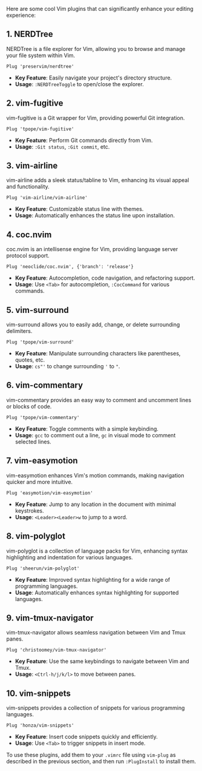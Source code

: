 Here are some cool Vim plugins that can significantly enhance your editing experience:

## 1. **NERDTree**
NERDTree is a file explorer for Vim, allowing you to browse and manage your file system within Vim.

```vim
Plug 'preservim/nerdtree'
```

- **Key Feature**: Easily navigate your project's directory structure.
- **Usage**: `:NERDTreeToggle` to open/close the explorer.

## 2. **vim-fugitive**
vim-fugitive is a Git wrapper for Vim, providing powerful Git integration.

```vim
Plug 'tpope/vim-fugitive'
```

- **Key Feature**: Perform Git commands directly from Vim.
- **Usage**: `:Git status`, `:Git commit`, etc.

## 3. **vim-airline**
vim-airline adds a sleek status/tabline to Vim, enhancing its visual appeal and functionality.

```vim
Plug 'vim-airline/vim-airline'
```

- **Key Feature**: Customizable status line with themes.
- **Usage**: Automatically enhances the status line upon installation.

## 4. **coc.nvim**
coc.nvim is an intellisense engine for Vim, providing language server protocol support.

```vim
Plug 'neoclide/coc.nvim', {'branch': 'release'}
```

- **Key Feature**: Autocompletion, code navigation, and refactoring support.
- **Usage**: Use `<Tab>` for autocompletion, `:CocCommand` for various commands.

## 5. **vim-surround**
vim-surround allows you to easily add, change, or delete surrounding delimiters.

```vim
Plug 'tpope/vim-surround'
```

- **Key Feature**: Manipulate surrounding characters like parentheses, quotes, etc.
- **Usage**: `cs"'` to change surrounding `'` to `"`.

## 6. **vim-commentary**
vim-commentary provides an easy way to comment and uncomment lines or blocks of code.

```vim
Plug 'tpope/vim-commentary'
```

- **Key Feature**: Toggle comments with a simple keybinding.
- **Usage**: `gcc` to comment out a line, `gc` in visual mode to comment selected lines.

## 7. **vim-easymotion**
vim-easymotion enhances Vim's motion commands, making navigation quicker and more intuitive.

```vim
Plug 'easymotion/vim-easymotion'
```

- **Key Feature**: Jump to any location in the document with minimal keystrokes.
- **Usage**: `<Leader><Leader>w` to jump to a word.

## 8. **vim-polyglot**
vim-polyglot is a collection of language packs for Vim, enhancing syntax highlighting and indentation for various languages.

```vim
Plug 'sheerun/vim-polyglot'
```

- **Key Feature**: Improved syntax highlighting for a wide range of programming languages.
- **Usage**: Automatically enhances syntax highlighting for supported languages.

## 9. **vim-tmux-navigator**
vim-tmux-navigator allows seamless navigation between Vim and Tmux panes.

```vim
Plug 'christoomey/vim-tmux-navigator'
```

- **Key Feature**: Use the same keybindings to navigate between Vim and Tmux.
- **Usage**: `<Ctrl-h/j/k/l>` to move between panes.

## 10. **vim-snippets**
vim-snippets provides a collection of snippets for various programming languages.

```vim
Plug 'honza/vim-snippets'
```

- **Key Feature**: Insert code snippets quickly and efficiently.
- **Usage**: Use `<Tab>` to trigger snippets in insert mode.

To use these plugins, add them to your `.vimrc` file using `vim-plug` as described in the previous section, and then run `:PlugInstall` to install them.


